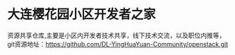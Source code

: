 # 大连樱花园小区开发者之家
资源共享仓库,主要是小区内开发者技术共享，线下技术交流，以及职位内推等，git资源地址：https://github.com/DL-YingHuaYuan-Community/openstack.git
